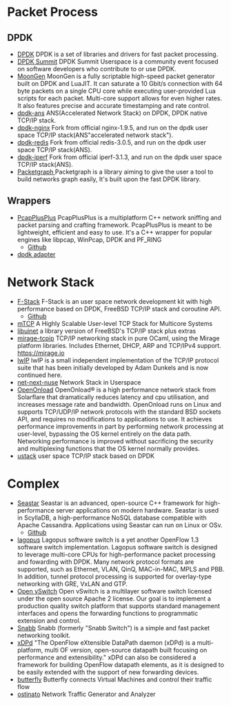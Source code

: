 # Packet Process

## DPDK
* [DPDK](http://dpdk.org/) DPDK is a set of libraries and drivers for fast packet processing.
* [DPDK Summit](https://dpdksummit.com/) DPDK Summit Userspace is a community event focused on software developers who contribute to or use DPDK.
* [MoonGen](https://github.com/emmericp/MoonGen) MoonGen is a fully scriptable high-speed packet generator built on DPDK and LuaJIT. It can saturate a 10 Gbit/s connection with 64 byte packets on a single CPU core while executing user-provided Lua scripts for each packet. Multi-core support allows for even higher rates. It also features precise and accurate timestamping and rate control.
* [dpdk-ans](https://github.com/ansyun/dpdk-ans)  ANS(Accelerated Network Stack) on DPDK, DPDK native TCP/IP stack.
* [dpdk-nginx](https://github.com/ansyun/dpdk-nginx)  Fork from official nginx-1.9.5, and run on the dpdk user space TCP/IP stack(ANS"accelerated network stack").
* [dpdk-redis](https://github.com/ansyun/dpdk-redis)  Fork from official redis-3.0.5, and run on the dpdk user space TCP/IP stack(ANS).
* [dpdk-iperf](https://github.com/ansyun/dpdk-iperf) Fork from official iperf-3.1.3, and run on the dpdk user space TCP/IP stack(ANS).
* [Packetgraph ](https://github.com/outscale/packetgraph)  Packetgraph is a library aiming to give the user a tool to build networks graph easily, It's built upon the fast DPDK library.



## Wrappers
* [PcapPlusPlus](http://seladb.github.io/PcapPlusPlus-Doc/index.html)  PcapPlusPlus is a multiplatform C++ network sniffing and packet parsing and crafting framework. PcapPlusPlus is meant to be lightweight, efficient and easy to use. It's a C++ wrapper for popular engines like libpcap, WinPcap, DPDK and PF_RING
  * [Github](https://github.com/seladb/PcapPlusPlus)
* [dpdk adapter](https://github.com/PLVision/dpdkadapter)

# Network Stack

* [F-Stack](http://www.f-stack.org/)  F-Stack is an user space network development kit with high performance based on DPDK, FreeBSD TCP/IP stack and coroutine API. 
  * [Github](https://github.com/F-Stack/f-stack)
* [mTCP](https://github.com/eunyoung14/mtcp)  A Highly Scalable User-level TCP Stack for Multicore Systems
* [libuinet](https://github.com/pkelsey/libuinet)  a library version of FreeBSD's TCP/IP stack plus extras
* [mirage-tcpip](https://github.com/mirage/mirage-tcpip)  TCP/IP networking stack in pure OCaml, using the Mirage platform libraries. Includes Ethernet, DHCP, ARP and TCP/IPv4 support. https://mirage.io
* [lwIP](http://savannah.nongnu.org/projects/lwip/)  lwIP is a small independent implementation of the TCP/IP protocol suite that has been initially developed by Adam Dunkels and is now continued here. 
* [net-next-nuse](https://github.com/libos-nuse/net-next-nuse)  Network Stack in Userspace
* [OpenOnload](http://www.openonload.org/) OpenOnload® is a high performance network stack from Solarflare that dramatically reduces latency and cpu utilisation, and increases message rate and bandwidth. OpenOnload runs on Linux and supports TCP/UDP/IP network protocols with the standard BSD sockets API, and requires no modifications to applications to use. It achieves performance improvements in part by performing network processing at user-level, bypassing the OS kernel entirely on the data path. Networking performance is improved without sacrificing the security and multiplexing functions that the OS kernel normally provides.
* [ustack](https://github.com/jiakai1000/ustack)  user space TCP/IP stack based on DPDK


# Complex

* [Seastar](http://www.seastar-project.org/)  Seastar is an advanced, open-source C++ framework for high-performance server applications on modern hardware. Seastar is used in ScyllaDB, a high-performance NoSQL database compatible with Apache Cassandra. Applications using Seastar can run on Linux or OSv.
  * [Github](https://github.com/scylladb/seastar)
* [lagopus](https://github.com/lagopus/lagopus)  Lagopus software switch is a yet another OpenFlow 1.3 software switch implementation. Lagopus software switch is designed to leverage multi-core CPUs for high-performance packet processing and fowarding with DPDK. Many network protocol formats are supported, such as Ethernet, VLAN, QinQ, MAC-in-MAC, MPLS and PBB. In addition, tunnel protocol processing is supported for overlay-type networking with GRE, VxLAN and GTP.
* [Open vSwitch](https://github.com/openvswitch/ovs)  Open vSwitch is a multilayer software switch licensed under the open source Apache 2 license. Our goal is to implement a production quality switch platform that supports standard management interfaces and opens the forwarding functions to programmatic extension and control.
* [Snabb](https://github.com/snabbco/snabb)  Snabb (formerly "Snabb Switch") is a simple and fast packet networking toolkit.
* [xDPd](https://github.com/bisdn/xdpd)  "The OpenFlow eXtensible DataPath daemon (xDPd) is a multi-platform, multi OF version, open-source datapath built focusing on performance and extensibility."  xDPd can also be considered a framework for building OpenFlow datapath elements, as it is designed to be easily extended with the support of new forwarding devices.
* [butterfly](https://github.com/outscale/butterfly)  Butterfly connects Virtual Machines and control their traffic flow
* [ostinato](http://ostinato.org/)  Network Traffic Generator and Analyzer





